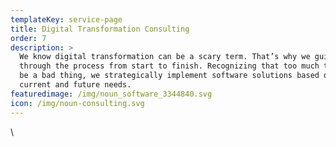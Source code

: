 ```yaml
---
templateKey: service-page
title: Digital Transformation Consulting
order: 7
description: >
  We know digital transformation can be a scary term. That’s why we guide you
  through the process from start to finish. Recognizing that too much tech can
  be a bad thing, we strategically implement software solutions based on your
  current and future needs.
featuredimage: /img/noun_software_3344840.svg
icon: /img/noun-consulting.svg
---
```

\